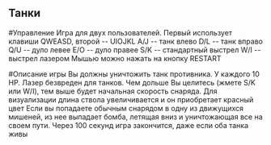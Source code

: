 ## Танки

#Управление
Игра для двух пользователей. Первый использует клавиши QWEASD, второй -- UIOJKL
A/J -- танк влево
D/L -- танк вправо
Q/U -- дуло левее
E/O -- дуло правее
S/K -- стандартный выстрел
W/I -- выстрел лазером
Мышью можно нажать на кнопку RESTART

#Описание игры
Вы должны уничтожить танк противника. У каждого 10 HP. Лазер безвреден для танков. 
Чем дольше Вы целитесь (жмете S/K или W/I), тем выше будет начальная скорость снаряда. Для визуализации длина ствола увеличивается и он приобретает красный цвет
Если вы попадаете обычным снарядом в одну из движущихся мишеней, из нее выпадает бомба, летящая вниз и уничтожающая все на своем пути.
Через 100 секунд игра закончится, даже если оба танка живы

